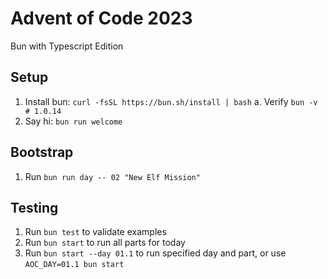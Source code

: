 # Advent of Code 2023
Bun with Typescript Edition

## Setup
1. Install bun: `curl -fsSL https://bun.sh/install | bash`
    a. Verify `bun -v # 1.0.14`
2. Say hi: `bun run welcome`

## Bootstrap
1. Run `bun run day -- 02 "New Elf Mission"`

## Testing
1. Run `bun test` to validate examples
2. Run `bun start` to run all parts for today
3. Run `bun start --day 01.1` to run specified day and part, or use `AOC_DAY=01.1 bun start`